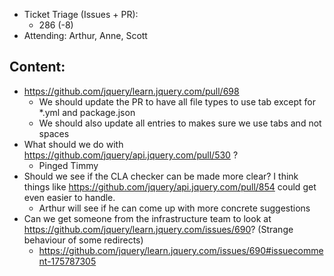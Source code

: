 * Ticket Triage (Issues + PR):
  * 286 (-8)
* Attending: Arthur, Anne, Scott

## Content:
* https://github.com/jquery/learn.jquery.com/pull/698
  * We should update the PR to have all file types to use tab except for *.yml and package.json
  * We should also update all entries to makes sure we use tabs and not spaces
* What should we do with https://github.com/jquery/api.jquery.com/pull/530 ?
  * Pinged Timmy
* Should we see if the CLA checker can be made more clear? I think things like https://github.com/jquery/api.jquery.com/pull/854 could get even easier to handle.
  * Arthur will see if he can come up with more concrete suggestions
* Can we get someone from the infrastructure team to look at https://github.com/jquery/learn.jquery.com/issues/690? (Strange behaviour of some redirects)
  * https://github.com/jquery/learn.jquery.com/issues/690#issuecomment-175787305

